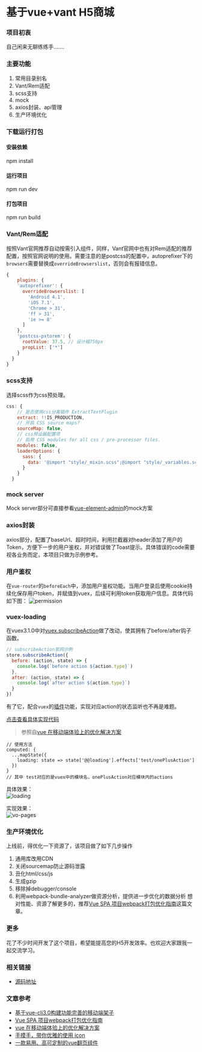 # 基于vue+vant H5商城

### 项目初衷

自己闲来无聊练练手.......

### 主要功能
1. 常用目录别名
2. Vant/Rem适配
3. scss支持
7. mock
8. axios封装、api管理
12. 生产环境优化

### 下载运行打包
#### 安装依赖
npm install
#### 运行项目
npm run dev
#### 打包项目
npm run build
### Vant/Rem适配
按照Vant官网推荐自动按需引入组件，同样，Vant官网中也有对Rem适配的推荐配置，按照官网说明的使用。需要注意的是postcss的配置中，autoprefixer下的`browsers`需要替换成`overrideBrowserslist`，否则会有报错信息。<br>
```js
{
    plugins: {
    'autoprefixer': {
      overrideBrowserslist: [
        'Android 4.1',
        'iOS 7.1',
        'Chrome > 31',
        'ff > 31',
        'ie >= 8'
      ]
    },
    'postcss-pxtorem': {
      rootValue: 37.5, // 设计稿750px
      propList: ['*']
    }
  }
}
```
### scss支持
选择scss作为css预处理。
```js
css: {
    // 是否使用css分离插件 ExtractTextPlugin
    extract: !!IS_PRODUCTION,
    // 开启 CSS source maps?
    sourceMap: false,
    // css预设器配置项
    // 启用 CSS modules for all css / pre-processor files.
    modules: false,
    loaderOptions: {
      sass: {
        data: '@import "style/_mixin.scss";@import "style/_variables.scss";@import "style/common.scss";' // 全局引入
      }
    }
  }
```

### mock server

Mock server部分可直接参看[vue-element-admin](https://panjiachen.gitee.io/vue-element-admin-site/zh/guide/essentials/mock-api.html)的mock方案

### axios封装

axios部分，配置了baseUrl、超时时间，利用拦截器对header添加了用户的Token，方便下一步的用户鉴权，并对错误做了Toast提示。具体错误的code需要视各业务而定，本项目只做为示例参考。

### 用户鉴权
在`vue-router`的`beforeEach`中，添加用户鉴权功能。当用户登录后使用cookie持续化保存用户token，并赋值到vuex，后续可利用token获取用户信息。具体代码如下图：
![permission](http://img.cixi518.com/permission.png)
### vuex-loading
在vuex3.1.0中对[vuex.subscribeAction](https://vuex.vuejs.org/zh/api/#subscribe)做了改动，使其拥有了before/after钩子函数。
```js
// subscribeAction官网示例
store.subscribeAction({
  before: (action, state) => {
    console.log(`before action ${action.type}`)
  },
  after: (action, state) => {
    console.log(`after action ${action.type}`)
  }
})
```
有了它，配合`vuex`的[插件](https://vuex.vuejs.org/zh/guide/plugins.html)功能，实现对应action的状态监听也不再是难题。

[点击查看具体实现代码](https://github.com/Ljhhhhhh/h5vue/blob/master/src/utils/vuex-loading.js)

> 参照自[vue 在移动端体验上的优化解决方案](https://juejin.im/post/5cdd2457f265da034e7eb2f9#heading-2)

```vue
// 使用方法
computed: {
  ...mapState({
    loading: state => state['@@loading'].effects['test/onePlusAction']
  })
}
// 其中 test对应的是vuex中的模块名，onePlusAction对应模块内的actions
```
具体效果：<br>![loading](http://img.cixi518.com/loading.gif)

实现效果：<br>
![vo-pages](http://img.cixi518.com/Kapture%202019-10-27%20at%2013.36.21.gif)

### 生产环境优化
上线前，得优化一下资源了，该项目做了如下几步操作
1. 通用库改用CDN
2. 关闭sourcemap防止源码泄露
3. 丑化html/css/js
4. 生成gzip 
5. 移除掉debugger/console
6. 利用webpack-bundle-analyzer做资源分析，提供进一步优化的数据分析
想对性能、资源了解更多的，推荐[Vue SPA 项目webpack打包优化指南](https://juejin.im/post/5bd2b60e6fb9a05d27794c5e)这篇文章。

### 更多
花了不少时间开发了这个项目，希望能提高您的H5开发效率。也欢迎大家跟我一起交流学习。

### 相关链接
* [源码地址](https://github.com/ZHDgit/vue-vant.git)

### 文章参考
* [基于vue-cli3.0构建功能完善的移动端架子](https://juejin.im/post/5cbf32bc6fb9a03236393379)
* [Vue SPA 项目webpack打包优化指南](https://juejin.im/post/5bd2b60e6fb9a05d27794c5e)
* [vue 在移动端体验上的优化解决方案](https://juejin.im/post/5cdd2457f265da034e7eb2f9)
* [手摸手，带你优雅的使用 icon](https://juejin.im/post/59bb864b5188257e7a427c09)
* [一款易用、高可定制的vue翻页组件](https://juejin.im/post/5d81da4551882556ba55e50e)


